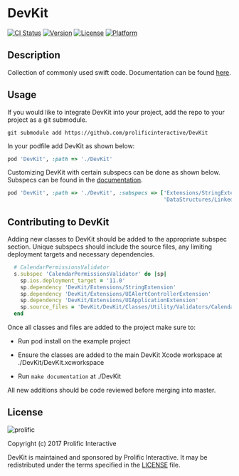 # DevKit

[![CI Status](https://img.shields.io/travis/jgsamudio/DevKit.svg?style=flat)](https://travis-ci.org/jgsamudio/DevKit)
[![Version](https://img.shields.io/cocoapods/v/DevKit.svg?style=flat)](https://cocoapods.org/pods/DevKit)
[![License](https://img.shields.io/cocoapods/l/DevKit.svg?style=flat)](https://cocoapods.org/pods/DevKit)
[![Platform](https://img.shields.io/cocoapods/p/DevKit.svg?style=flat)](https://cocoapods.org/pods/DevKit)

## Description

Collection of commonly used swift code. Documentation can be found [here](https://prolificinteractive.github.io/DevKit/).



## Usage

If you would like to integrate DevKit into your project, add the repo to your project as a git submodule.

`git submodule add https://github.com/prolificinteractive/DevKit`

In your podfile add DevKit as shown below:

```ruby
pod 'DevKit', :path => './DevKit'
```

Customizing DevKit with certain subspecs can be done as shown below. Subspecs can be found in the [documentation](https://prolificinteractive.github.io/DevKit/).

```ruby
pod 'DevKit', :path => './DevKit', :subspecs => ['Extensions/StringExtension',
                                                 'DataStructures/LinkedList']
```



## Contributing to DevKit

Adding new classes to DevKit should be added to the appropriate subspec section. Unique subspecs should include the source files, any limiting deployment targets and necessary dependencies. 

```ruby
  # CalendarPermissionsValidator
  s.subspec 'CalendarPermissionsValidator' do |sp|
    sp.ios.deployment_target = '11.0'
    sp.dependency 'DevKit/Extensions/StringExtension'
    sp.dependency 'DevKit/Extensions/UIAlertControllerExtension'
    sp.dependency 'DevKit/Extensions/UIApplicationExtension'
    sp.source_files = 'DevKit/DevKit/Classes/Utility/Validators/CalendarPermissionsValidator/*'
  end
```

Once all classes and files are added to the project make sure to:

* Run pod install on the example project

* Ensure the classes are added to the main DevKit Xcode workspace at ./DevKit/DevKit.xcworkspace

* Run `make documentation` at ./DevKit

All new additions should be code reviewed before merging into master.



## License

![prolific](https://s3.amazonaws.com/prolificsitestaging/logos/Prolific_Logo_Full_Color.png)

Copyright (c) 2017 Prolific Interactive

DevKit is maintained and sponsored by Prolific Interactive. It may be redistributed under the terms specified in the [LICENSE] file.

[LICENSE]: ./LICENSE
